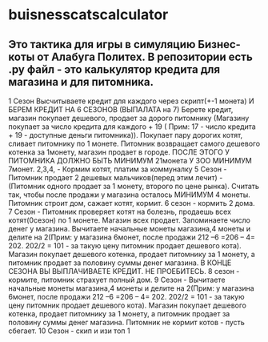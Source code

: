 # buisnesscatscalculator
Это тактика для игры в симуляцию Бизнес-коты от Алабуга Политех.
В репозитории есть .py файл - это калькулятор кредита для магазина и для питомника.
------------
1 Сезон
Высчитываете кредит для каждого через скрипт(+-1 монета) И БЕРЕМ 
КРЕДИТ НА 6 СЕЗОНОВ (ВЫПАЛАТА на 7)
Берете кредит, магазин покупает дешевого, продает за дорого питомнику
(Магазину покупает за число кредита для каждого + 19 ( Прим: 17 - число 
кредита + 19 - доступные деньги питомника)). Покупает пару дорогих 
котят, сливает питомнику по 1 монете. Питомник возвращает самого 
дешевого котенка за 1монету, магазин продает в городе. ПОСЛЕ ЭТОГО У 
ПИТОМНИКА ДОЛЖНО БЫТЬ МИНИМУМ 21монета У ЗОО МИНИМУМ 
7монет.
2,3,4, - Кормим котят, платим за коммуналку
5 Сезон - Питомник продает 2 дешевых мальчиков(перед этим лечит) -
(Питомник одного продает за 1 монету, второго по цене рынка). Считать 
так, чтобы после продажи у магазина осталось МИНИМУМ 4 монеты.
Питомник строит дом, сажает котят, кормит.
6 сезон - кормить 2 дома.
7 Сезон - Питомник проверяет котят на болезнь, продаешь всех 
котят(0сезон) по 1 монете. Магазин всех продает. Запоминаете число 
денег у магазина. Вычитаете начальные монеты магазина,4 монеты и 
делите на 2(Прим: у магазина 6монет, после продажи 212 –6 =206 – 4= 
202. 202/2 = 101 - за такую цену питомник продает дешевого кота). 
Магазин покупает дешевого котенка, продает питомнику за 1 монету, а 
питомник продает за половину суммы денег магазина.
В КОНЦЕ СЕЗОНА ВЫ ВЫПЛАЧИВАЕТЕ КРЕДИТ. НЕ ПРОЕБИТЕСЬ.
8 сезон - кормите, питомник страхует полный дом.
9 Сезон - Вычитаете начальные монеты магазина,4 монеты и делите на 
2(Прим: у магазина 6монет, после продажи 212 –6 =206 – 4= 202. 202/2 = 
101 - за такую цену питомник продает дешевого кота). Магазин покупает 
дешевого котенка, продает питомнику за 1 монету, а питомник продает за 
половину суммы денег магазина.
Питомник не кормит котов - пусть сбегает.
10 Сезон - скип и изи топ 1
